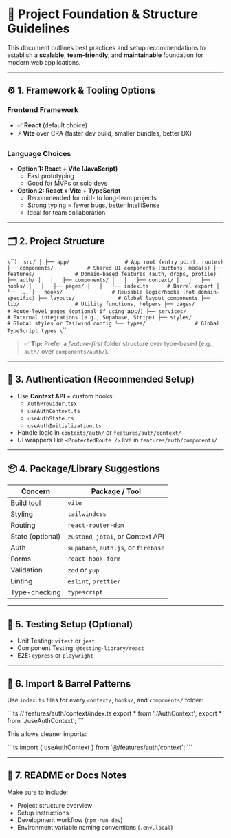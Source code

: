 
# 🧱 Project Foundation & Structure Guidelines

This document outlines best practices and setup recommendations to establish a **scalable**, **team-friendly**, and **maintainable** foundation for modern web applications.

---

## ⚙️ 1. Framework & Tooling Options

### Frontend Framework
- ✅ **React** (default choice)
- ⚡️ **Vite** over CRA (faster dev build, smaller bundles, better DX)

### Language Choices
- **Option 1: React + Vite (JavaScript)**
  - Fast prototyping
  - Good for MVPs or solo devs
- **Option 2: React + Vite + TypeScript**
  - Recommended for mid- to long-term projects
  - Strong typing = fewer bugs, better IntelliSense
  - Ideal for team collaboration

---

## 🗂 2. Project Structure

`\`\`\``):
src/
│
├── app/                  # App root (entry point, routes)
├── components/           # Shared UI components (buttons, modals)
├── features/             # Domain-based features (auth, drops, profile)
│   ├── auth/
│   │   ├── components/
│   │   ├── context/
│   │   ├── hooks/
│   │   ├── pages/
│   │   └── index.ts      # Barrel export
│   └── ...
├── hooks/                # Reusable logic/hooks (not domain-specific)
├── layouts/              # Global layout components
├── lib/                  # Utility functions, helpers
├── pages/                # Route-level pages (optional if using `app/`)
├── services/             # External integrations (e.g., Supabase, Stripe)
├── styles/               # Global styles or Tailwind config
└── types/                # Global TypeScript types
\`\`\`

> ✅ **Tip:** Prefer a *feature-first* folder structure over type-based (e.g., `auth/` over `components/auth/`).

---

## 🔐 3. Authentication (Recommended Setup)

- Use **Context API** + custom hooks:
  - `AuthProvider.tsx`
  - `useAuthContext.ts`
  - `useAuthState.ts`
  - `useAuthInitialization.ts`
- Handle logic in `contexts/auth/` or `features/auth/context/`
- UI wrappers like `<ProtectedRoute />` live in `features/auth/components/`

---

## 📦 4. Package/Library Suggestions

| Concern            | Package / Tool             |
|--------------------|----------------------------|
| Build tool         | `vite`                     |
| Styling            | `tailwindcss`              |
| Routing            | `react-router-dom`         |
| State (optional)   | `zustand`, `jotai`, or Context API |
| Auth               | `supabase`, `auth.js`, or `firebase` |
| Forms              | `react-hook-form`          |
| Validation         | `zod` or `yup`             |
| Linting            | `eslint`, `prettier`       |
| Type-checking      | `typescript`               |

---

## 🧪 5. Testing Setup (Optional)

- Unit Testing: `vitest` or `jest`
- Component Testing: `@testing-library/react`
- E2E: `cypress` or `playwright`

---

## 🔁 6. Import & Barrel Patterns

Use `index.ts` files for every `context/`, `hooks/`, and `components/` folder:

\`\`\`ts
// features/auth/context/index.ts
export * from './AuthContext';
export * from './useAuthContext';
\`\`\`

This allows cleaner imports:

\`\`\`ts
import { useAuthContext } from '@/features/auth/context';
\`\`\`

---

## 📘 7. README or Docs Notes

Make sure to include:
- Project structure overview
- Setup instructions
- Development workflow (`npm run dev`)
- Environment variable naming conventions (`.env.local`)
